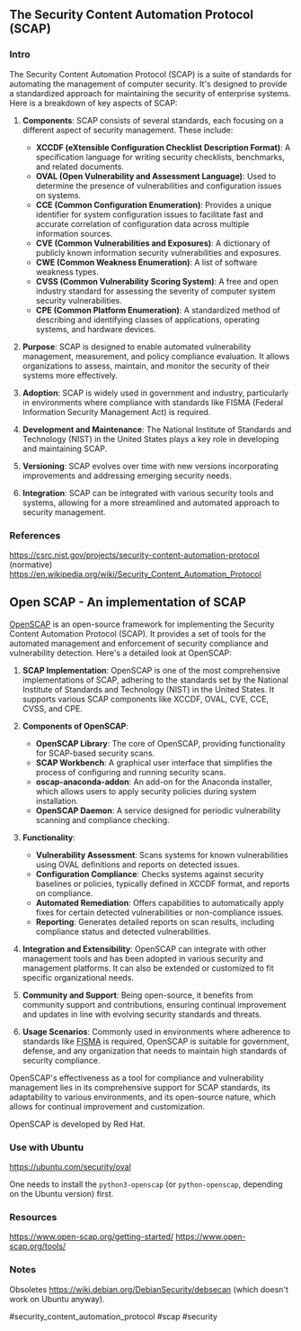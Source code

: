 ## The Security Content Automation Protocol (SCAP)

### Intro

The Security Content Automation Protocol (SCAP) is a suite of standards for automating the management of computer security. It's designed to provide a standardized approach for maintaining the security of enterprise systems. Here is a breakdown of key aspects of SCAP:

1. **Components**: SCAP consists of several standards, each focusing on a different aspect of security management. These include:

   - **XCCDF (eXtensible Configuration Checklist Description Format)**: A specification language for writing security checklists, benchmarks, and related documents.
   - **OVAL (Open Vulnerability and Assessment Language)**: Used to determine the presence of vulnerabilities and configuration issues on systems.
   - **CCE (Common Configuration Enumeration)**: Provides a unique identifier for system configuration issues to facilitate fast and accurate correlation of configuration data across multiple information sources.
   - **CVE (Common Vulnerabilities and Exposures)**: A dictionary of publicly known information security vulnerabilities and exposures.
   - **CWE (Common Weakness Enumeration)**: A list of software weakness types.
   - **CVSS (Common Vulnerability Scoring System)**: A free and open industry standard for assessing the severity of computer system security vulnerabilities.
   - **CPE (Common Platform Enumeration)**: A standardized method of describing and identifying classes of applications, operating systems, and hardware devices.

2. **Purpose**: SCAP is designed to enable automated vulnerability management, measurement, and policy compliance evaluation. It allows organizations to assess, maintain, and monitor the security of their systems more effectively.

3. **Adoption**: SCAP is widely used in government and industry, particularly in environments where compliance with standards like FISMA (Federal Information Security Management Act) is required.

4. **Development and Maintenance**: The National Institute of Standards and Technology (NIST) in the United States plays a key role in developing and maintaining SCAP.

5. **Versioning**: SCAP evolves over time with new versions incorporating improvements and addressing emerging security needs. 

6. **Integration**: SCAP can be integrated with various security tools and systems, allowing for a more streamlined and automated approach to security management.

### References

https://csrc.nist.gov/projects/security-content-automation-protocol (normative)
https://en.wikipedia.org/wiki/Security_Content_Automation_Protocol

## Open SCAP - An implementation of SCAP

[OpenSCAP](https://www.open-scap.org/) is an open-source framework for implementing the Security Content Automation Protocol (SCAP). It provides a set of tools for the automated management and enforcement of security compliance and vulnerability detection. Here's a detailed look at OpenSCAP:

1. **SCAP Implementation**: OpenSCAP is one of the most comprehensive implementations of SCAP, adhering to the standards set by the National Institute of Standards and Technology (NIST) in the United States. It supports various SCAP components like XCCDF, OVAL, CVE, CCE, CVSS, and CPE.

2. **Components of OpenSCAP**:

   - **OpenSCAP Library**: The core of OpenSCAP, providing functionality for SCAP-based security scans.
   - **SCAP Workbench**: A graphical user interface that simplifies the process of configuring and running security scans.
   - **oscap-anaconda-addon**: An add-on for the Anaconda installer, which allows users to apply security policies during system installation.
   - **OpenSCAP Daemon**: A service designed for periodic vulnerability scanning and compliance checking.

4. **Functionality**:

   - **Vulnerability Assessment**: Scans systems for known vulnerabilities using OVAL definitions and reports on detected issues.
   - **Configuration Compliance**: Checks systems against security baselines or policies, typically defined in XCCDF format, and reports on compliance.
   - **Automated Remediation**: Offers capabilities to automatically apply fixes for certain detected vulnerabilities or non-compliance issues.
   - **Reporting**: Generates detailed reports on scan results, including compliance status and detected vulnerabilities.

5. **Integration and Extensibility**: OpenSCAP can integrate with other management tools and has been adopted in various security and management platforms. It can also be extended or customized to fit specific organizational needs.

6. **Community and Support**: Being open-source, it benefits from community support and contributions, ensuring continual improvement and updates in line with evolving security standards and threats.

7. **Usage Scenarios**: Commonly used in environments where adherence to standards like [FISMA](https://security.cms.gov/learn/federal-information-security-management-act-fisma) is required, OpenSCAP is suitable for government, defense, and any organization that needs to maintain high standards of security compliance.

OpenSCAP's effectiveness as a tool for compliance and vulnerability management lies in its comprehensive support for SCAP standards, its adaptability to various environments, and its open-source nature, which allows for continual improvement and customization.

OpenSCAP is developed by Red Hat.

### Use with Ubuntu

https://ubuntu.com/security/oval

One needs to install the `python3-openscap` (or `python-openscap`, depending on the Ubuntu version) first.

### Resources

https://www.open-scap.org/getting-started/
https://www.open-scap.org/tools/

### Notes

Obsoletes https://wiki.debian.org/DebianSecurity/debsecan (which doesn't work on Ubuntu anyway).

<!-- Keywords -->
#security_content_automation_protocol #scap #security
<!-- /Keywords -->

